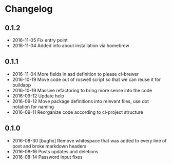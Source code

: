 # Changelog

## 0.1.2

* 2016-11-05 Fix entry point
* 2016-11-04 Added info about installation via homebrew

## 0.1.1

* 2016-11-04 More fields in asd definition to please cl-brewer
* 2016-10-19 Move code out of roswell script so that we can reuse it for buildapp
* 2016-10-19 Massive refactoring to bring more sense into the code
* 2016-09-12 Update help
* 2016-09-12 Move package definitions into relevant files, use dot notation for naming
* 2016-09-11 Reorganize code according to cl-project structure

## 0.1.0

* 2016-08-30 [bugfix] Remove whitespace that was added to every line of post and broke markdown headers
* 2016-08-16 Posts updates and deletions
* 2016-08-14 Password input fixes
